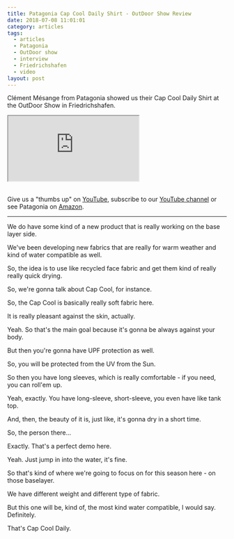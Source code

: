 ```yaml
---
title: Patagonia Cap Cool Daily Shirt - OutDoor Show Review
date: 2018-07-08 11:01:01
category: articles
tags:
  - articles
  - Patagonia
  - OutDoor show
  - interview
  - Friedrichshafen
  - video
layout: post
---
```


Clément Mésange from Patagonia showed us their Cap Cool Daily Shirt at the OutDoor Show in Friedrichshafen.

<div class="embed-responsive embed-responsive-16by9">
    <iframe class="embed-responsive-item" src="https://www.youtube.com/embed/hQsueFksdnc"></iframe>
</div>
<br>
<!--more-->

Give us a "thumbs up" on <a href="https://www.youtube.com/watch?v=hQsueFksdnc" rel="nofollow" target="_blank">YouTube</a>, subscribe to our <a rel="nofollow" target="_blank"  href="https://www.youtube.com/channel/UCnO9Q_m9EaOCrHmmQIBVBNw?sub_confirmation=1">YouTube channel</a> or see Patagonia on <a href="https://amzn.to/2tWX78l" rel="nofollow" target="_blank">Amazon</a>.

---

We do have some kind of a new product that is really working on the base layer side.

We've been developing new fabrics that are really for warm weather and kind of water compatible as well.

So, the idea is to use like recycled face fabric and get them kind of really really quick drying.

So, we're gonna talk about Cap Cool, for instance.

So, the Cap Cool is basically really soft fabric here.

It is really pleasant against the skin, actually.

Yeah. So that's the main goal because it's gonna be always against your body.

But then you're gonna have UPF protection as well.

So, you will be protected from the UV from the Sun.

So then you have long sleeves, which is really comfortable - if you need, you can roll'em up.

Yeah, exactly. You have long-sleeve, short-sleeve, you even have like tank top.

And, then, the beauty of it is, just like, it's gonna dry in a short time.

So, the person there...

Exactly. That's a perfect demo here.

Yeah. Just jump in into the water, it's fine.

So that's kind of where we're going to focus on for this season here - on those baselayer.

We have different weight and different type of fabric.

But this one will be, kind of, the most kind water compatible, I would say. Definitely.

That's Cap Cool Daily.
